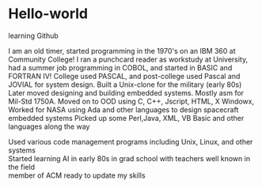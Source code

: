 # Hello-world
learning Github

I am an old timer, started programming in the 1970's on an IBM 360 at Community College! I ran a punchcard reader as workstudy at University, had a summer job programming in COBOL, and started in BASIC and FORTRAN IV!
College used PASCAL, and post-college used Pascal and JOVIAL for system design.  Built a Unix-clone for the military (early 80s)
Later moved designing and building embedded systems. Mostly asm for Mil-Std 1750A.  Moved on to OOD using C, C++, Jscript, HTML, X Windowx, 
Worked for NASA using Ada and other languages to design spacecraft embedded systems  Picked up some Perl,Java, XML, VB Basic and other languages along the way  

Used various code management programs including Unix, Linux, and other systems   
Started learning AI in early 80s in grad school with teachers well known in the field  
member of ACM
ready to update my skills
